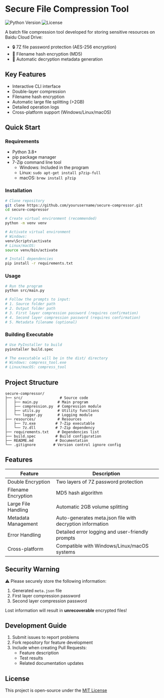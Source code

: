 # Secure File Compression Tool

![Python Version](https://img.shields.io/badge/Python-3.8%2B-blue)
![License](https://img.shields.io/badge/License-MIT-green)

A batch file compression tool developed for storing sensitive resources on Baidu Cloud Drive:
- 🔒 7Z file password protection (AES-256 encryption)
- 🔑 Filename hash encryption (MD5)
- 📁 Automatic decryption metadata generation

## Key Features

- Interactive CLI interface
- Double-layer compression
- Filename hash encryption
- Automatic large file splitting (>2GB)
- Detailed operation logs
- Cross-platform support (Windows/Linux/macOS)

## Quick Start

### Requirements
- Python 3.8+
- pip package manager
- 7-Zip command line tool
  - Windows: Included in the program
  - Linux: `sudo apt-get install p7zip-full`
  - macOS: `brew install p7zip`

### Installation

```bash
# Clone repository
git clone https://github.com/yourusername/secure-compressor.git
cd secure-compressor

# Create virtual environment (recommended)
python -m venv venv

# Activate virtual environment
# Windows:
venv\Scripts\activate
# Linux/macOS:
source venv/bin/activate

# Install dependencies
pip install -r requirements.txt
```

### Usage

```bash
# Run the program
python src/main.py

# Follow the prompts to input:
# 1. Source folder path
# 2. Output folder path
# 3. First layer compression password (requires confirmation)
# 4. Second layer compression password (requires confirmation)
# 5. Metadata filename (optional)
```

### Building Executable

```bash
# Use PyInstaller to build
pyinstaller build.spec

# The executable will be in the dist/ directory
# Windows: compress_tool.exe
# Linux/macOS: compress_tool
```

## Project Structure

```
secure-compressor/
├── src/                 # Source code
│   ├── main.py         # Main program
│   ├── compression.py  # Compression module
│   ├── utils.py        # Utility functions
│   └── logger.py       # Logging module
├── resources/          # Resources
│   ├── 7z.exe         # 7-Zip executable
│   └── 7z.dll         # 7-Zip dependency
├── requirements.txt    # Dependencies list
├── build.spec         # Build configuration
├── README.md          # Documentation
└── .gitignore        # Version control ignore config
```

## Features

| Feature              | Description                                                         |
|---------------------|---------------------------------------------------------------------|
| Double Encryption   | Two layers of 7Z password protection                                |
| Filename Encryption | MD5 hash algorithm                                                  |
| Large File Handling | Automatic 2GB volume splitting                                      |
| Metadata Management | Auto-generates meta.json file with decryption information           |
| Error Handling      | Detailed error logging and user-friendly prompts                    |
| Cross-platform      | Compatible with Windows/Linux/macOS systems                         |

## Security Warning

⚠️ Please securely store the following information:
1. Generated `meta.json` file
2. First layer compression password
3. Second layer compression password

Lost information will result in **unrecoverable** encrypted files!

## Development Guide

1. Submit issues to report problems
2. Fork repository for feature development
3. Include when creating Pull Requests:
   - Feature description
   - Test results
   - Related documentation updates

## License

This project is open-source under the [MIT License](LICENSE) 